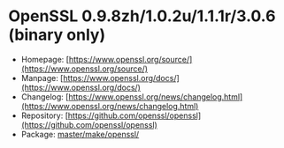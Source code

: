 # OpenSSL 0.9.8zh/1.0.2u/1.1.1r/3.0.6 (binary only)
 - Homepage: [https://www.openssl.org/source/](https://www.openssl.org/source/)
 - Manpage: [https://www.openssl.org/docs/](https://www.openssl.org/docs/)
 - Changelog: [https://www.openssl.org/news/changelog.html](https://www.openssl.org/news/changelog.html)
 - Repository: [https://github.com/openssl/openssl](https://github.com/openssl/openssl)
 - Package: [master/make/openssl/](https://github.com/Freetz-NG/freetz-ng/tree/master/make/openssl/)

